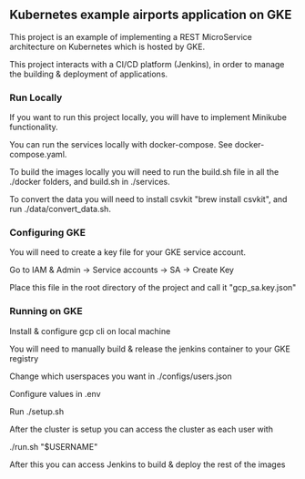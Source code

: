 ## Kubernetes example airports application on GKE

This project is an example of implementing a REST MicroService architecture on Kubernetes which is hosted by GKE.

This project interacts with a CI/CD platform (Jenkins), in order to manage the building & deployment of applications.

### Run Locally

If you want to run this project locally, you will have to implement Minikube functionality. 

You can run the services locally with docker-compose. See docker-compose.yaml.

To build the images locally you will need to run the build.sh file in all the ./docker folders, and build.sh in ./services.

To convert the data you will need to install csvkit "brew install csvkit", and run ./data/convert_data.sh.

### Configuring GKE

You will need to create a key file for your GKE service account.

Go to IAM & Admin -> Service accounts -> SA -> Create Key

Place this file in the root directory of the project and call it "gcp_sa.key.json"

### Running on GKE

Install & configure gcp cli on local machine

You will need to manually build & release the jenkins container to your GKE registry

Change which userspaces you want in ./configs/users.json

Configure values in .env

Run ./setup.sh

After the cluster is setup you can access the cluster as each user with

./run.sh "$USERNAME"

After this you can access Jenkins to build & deploy the rest of the images